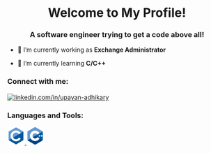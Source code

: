 <h1 align="center">Welcome to My Profile! </h1>
<h3 align="center">A software engineer trying to get a code above all!</h3>

- 🔭 I’m currently working as **Exchange Administrator**

- 🌱 I’m currently learning **C/C++**

<h3 align="left">Connect with me:</h3>
<p align="left">
<a href="https://linkedin.com/in/upayan-adhikary" target="blank"><img align="center" src="https://raw.githubusercontent.com/rahuldkjain/github-profile-readme-generator/master/src/images/icons/Social/linked-in-alt.svg" alt="linkedin.com/in/upayan-adhikary" height="30" width="40" /></a>
</p>

<h3 align="left">Languages and Tools:</h3>
<p align="left"> <a href="https://www.cprogramming.com/" target="_blank" rel="noreferrer"> <img src="https://raw.githubusercontent.com/devicons/devicon/master/icons/c/c-original.svg" alt="c" width="40" height="40"/> </a> <a href="https://www.w3schools.com/cpp/" target="_blank" rel="noreferrer"> <img src="https://raw.githubusercontent.com/devicons/devicon/master/icons/cplusplus/cplusplus-original.svg" alt="cplusplus" width="40" height="40"/> </a> </p>
